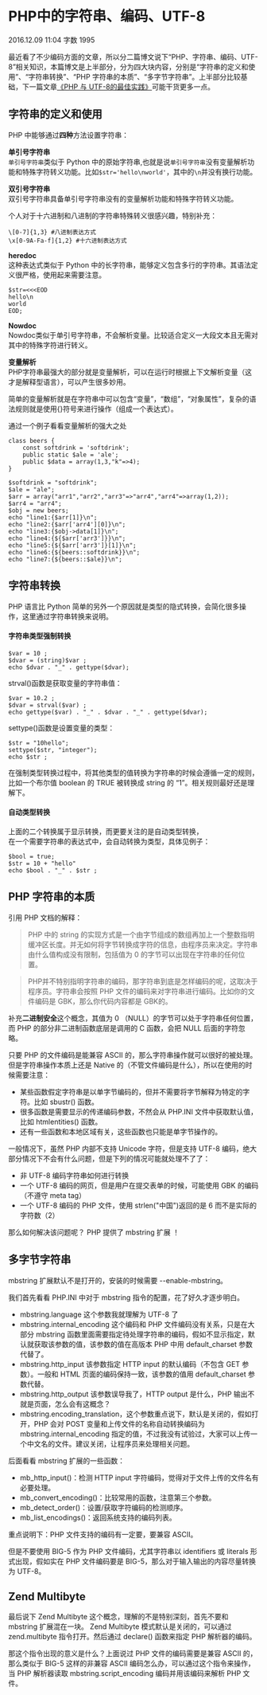 # PHP中的字符串、编码、UTF-8

2016.12.09 11:04  字数 1995  

最近看了不少编码方面的文章，所以分二篇博文说下“PHP、字符串、编码、UTF-8”相关知识，本篇博文是上半部分，分为四大块内容，分别是“字符串的定义和使用”、“字符串转换”、“PHP 字符串的本质”、“多字节字符串”。上半部分比较基础，下一篇文章[《PHP 与 UTF-8的最佳实践》][1]可能干货更多一点。

## 字符串的定义和使用

PHP 中能够通过**四种**方法设置字符串：

**单引号字符串**  
`单引号字符串`类似于 Python 中的原始字符串,也就是说`单引号字符串`没有变量解析功能和特殊字符转义功能。比如`$str='hello\nworld'`，其中的`\n`并没有换行功能。

**双引号字符串**  
双引号字符串具备单引号字符串没有的变量解析功能和特殊字符转义功能。

个人对于十六进制和八进制的字符串特殊转义很感兴趣，特别补充：

    \[0-7]{1,3} #八进制表达方式
    \x[0-9A-Fa-f]{1,2} #十六进制表达方式

**heredoc**  
这种表达式类似于 Python 中的长字符串，能够定义包含多行的字符串。其语法定义很严格，使用起来需要注意。

    $str=<<<EOD
    hello\n
    world
    EOD;

**Nowdoc**  
Nowdoc类似于单引号字符串，不会解析变量。比较适合定义一大段文本且无需对其中的特殊字符进行转义。

**变量解析**  
PHP字符串最强大的部分就是变量解析，可以在运行时根据上下文解析变量（这才是解释型语言），可以产生很多妙用。

简单的变量解析就是在字符串中可以包含“变量”，“数组”，“对象属性”，复杂的语法规则就是使用{}符号来进行操作（组成一个表达式）。

通过一个例子看看变量解析的强大之处

    class beers {
        const softdrink = 'softdrink';
        public static $ale = 'ale';
        public $data = array(1,3,"k"=>4);
    }
    
    $softdrink = "softdrink";
    $ale = "ale";
    $arr = array("arr1","arr2","arr3"=>"arr4","arr4"=>array(1,2));
    $arr4 = "arr4";
    $obj = new beers;
    echo "line1:{$arr[1]}\n";
    echo "line2:{$arr['arr4'][0]}\n"; 
    echo "line3:{$obj->data[1]}\n";
    echo "line4:{${$arr['arr3']}}\n";
    echo "line5:{${$arr['arr3']}[1]}\n";
    echo "line6:{${beers::softdrink}}\n";
    echo "line7:{${beers::$ale}}\n";

## 字符串转换

PHP 语言比 Python 简单的另外一个原因就是类型的隐式转换，会简化很多操作，这里通过字符串转换来说明。

#### 字符串类型强制转换

    $var = 10 ;
    $dvar = (string)$var ;
    echo $dvar . "_" . gettype($dvar);

strval()函数是获取变量的字符串值：

    $var = 10.2 ;
    $dvar = strval($var) ;
    echo gettype($var) . "_" . $dvar . "_" . gettype($dvar);

settype()函数是设置变量的类型：

    $str = "10hello";
    settype($str, "integer");
    echo $str ;

在强制类型转换过程中，将其他类型的值转换为字符串的时候会遵循一定的规则，比如一个布尔值 boolean 的 TRUE 被转换成 string 的 “1”。相关规则最好还是理解下。

#### 自动类型转换

上面的二个转换属于显示转换，而更要关注的是自动类型转换，  
在一个需要字符串的表达式中，会自动转换为类型，具体见例子：

    $bool = true;
    $str = 10 + "hello"
    echo $bool . "_" . $str ;

## PHP 字符串的本质

引用 PHP 文档的解释：

> PHP 中的 string 的实现方式是一个由字节组成的数组再加上一个整数指明缓冲区长度。并无如何将字节转换成字符的信息，由程序员来决定。字符串由什么值构成没有限制，包括值为 0 的字节可以出现在字符串的任何位置。

> PHP并不特别指明字符串的编码，那字符串到底是怎样编码的呢，这取决于程序员。字符串会按照 PHP 文件的编码来对字符串进行编码。比如你的文件编码是 GBK，那么你代码内容都是 GBK的。

补充**二进制安全**这个概念，其值为 0 （NULL）的字节可以处于字符串任何位置，而 PHP 的部分非二进制函数底层是调用的 C 函数，会把 NULL 后面的字符忽略。

只要 PHP 的文件编码是能兼容 ASCII 的，那么字符串操作就可以很好的被处理。但是字符串操作本质上还是 Native 的（不管文件编码是什么），所以在使用的时候需要注意：

* 某些函数假定字符串是以单字节编码的，但并不需要将字节解释为特定的字符。比如 sbustr() 函数。
* 很多函数是需要显示的传递编码参数，不然会从 PHP.INI 文件中获取默认值，比如 htmlentities() 函数。
* 还有一些函数和本地区域有关，这些函数也只能是单字节操作的。

一般情况下，虽然 PHP 内部不支持 Unicode 字符，但是支持 UTF-8 编码，绝大部分情况下不会有什么问题，但是下列的情况可能就处理不了了：

* 非 UTF-8 编码字符串如何进行转换
* 一个 UTF-8 编码的网页，但是用户在提交表单的时候，可能使用 GBK 的编码（不遵守 meta tag）
* 一个 UTF-8 编码的 PHP 文件，使用 strlen("中国")返回的是 6 而不是实际的字符数（2）

那么如何解决该问题呢？ PHP 提供了 mbstring 扩展 ！

## 多字节字符串

mbstring 扩展默认不是打开的，安装的时候需要 --enable-mbstring。

我们首先看看 PHP.INI 中对于 mbstring 指令的配置，花了好久才逐步明白。

* mbstring.language 这个参数我就理解为 UTF-8 了
* mbstring.internal_encoding 这个编码和 PHP 文件编码没有关系，只是在大部分 mbstring 函数里面需要指定待处理字符串的编码，假如不显示指定，默认就获取该参数的值，该参数的值在高版本 PHP 中用 default_charset 参数代替了。
* mbstring.http_input 该参数指定 HTTP input 的默认编码（不包含 GET 参数）。一般和 HTML 页面的编码保持一致，该参数的值用 default_charset 参数代替。
* mbstring.http_output 该参数误导我了，HTTP output 是什么，PHP 输出不就是页面，怎么会有这概念？
* mbstring.encoding_translation，这个参数重点说下，默认是关闭的，假如打开，PHP 会对 POST 变量和上传文件的名称自动转换编码为 mbstring.internal_encoding 指定的值，不过我没有试验过，大家可以上传一个中文名的文件。建议关闭，让程序员来处理相关问题。

后面看看 mbstring 扩展的一些函数：

* mb_http_input()：检测 HTTP input 字符编码，觉得对于文件上传的文件名有必要处理。
* mb_convert_encoding()：比较常用的函数，注意第三个参数。
* mb_detect_order()：设置/获取字符编码的检测顺序。
* mb_list_encodings()：返回系统支持的编码列表。

重点说明下：PHP 文件支持的编码有一定要，要兼容 ASCII。

但是不要使用 BIG-5 作为 PHP 文件编码，尤其字符串以 identifiers 或 literals 形式出现，假如实在 PHP 文件编码要是 BIG-5，那么对于输入输出的内容尽量转换为 UTF-8。

## Zend Multibyte

最后说下 Zend Multibyte 这个概念，理解的不是特别深刻，首先不要和 mbstring 扩展混在一块。 Zend Multibyte 模式默认是关闭的，可以通过 zend.multibyte 指令打开。然后通过 declare() 函数来指定 PHP 解析器的编码。

那这个指令出现的意义是什么？上面说过 PHP 文件的编码需要是兼容 ASCII 的，那么类似于 BIG-5 这样的非兼容 ASCII 编码怎么办，可以通过这个指令来操作，当 PHP 解析器读取 mbstring.script_encoding 编码并用该编码来解析 PHP 文件。


[1]: http://www.jianshu.com/p/d3fb033a5ef5